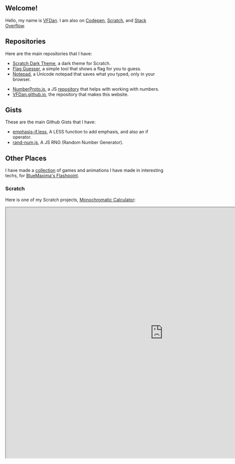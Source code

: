 ## Welcome!

Hello, my name is [VFDan](https://github.com/VFDan). I am also on [Codepen](https://codepen.io/vfdan/#), [Scratch](https://scratch.mit.edu/users/VFDan/), and [Stack Overflow](https://stackoverflow.com/users/10637444/vfdan). 

## Repositories

Here are the main repositories that I have:
* [Scratch Dark Theme](https://github.com/VFDan/Scratch-Dark-Theme), a dark theme for Scratch.
* [Flag Guesser](https://vfdan.github.io/Flag-Guesser), a simple tool that shows a flag for you to guess.
* [Notepad](https://vfdan.github.io/notepad/), a Unicode notepad that saves what you typed, only in your browser.
+ [NumberProto.js](https://numberproto.js.org), a JS [repository](https://github.com/VFDan/NumberProto.js/) that helps with working with numbers.
+ [VFDan.github.io](https://github.com/VFDan/VFDan.github.io), the repository that makes this website.

## Gists

These are the main Github Gists that I have:
+ [emphasis-if.less](https://gist.github.com/VFDan/79f98e887eb8beaba1b1baba291f4993), A LESS function to add emphasis, and also an if operator.
+ [rand-num.js](https://gist.github.com/VFDan/dbe3f7ba0b92aa8f5f662695ff0b6405), A JS RNG (Random Number Generator).

## Other Places

I have made a [collection](https://vfdan.github.io/InterestingTechs/) of games and animations I have made in interesting techs, for [BlueMaxima's Flashpoint](https://bluemaxima.org/flashpoint).

### Scratch

Here is one of my Scratch projects, [Monochromatic Calculator](https://scratch.mit.edu/projects/288852149/):
<br>
<iframe src="https://scratch.mit.edu/projects/288852149/embed" width="1000" height="800" id="calculator"
    title="Monochromatic Calculator"><p>Your browser does not support `<iframe>`s.</p></iframe>
